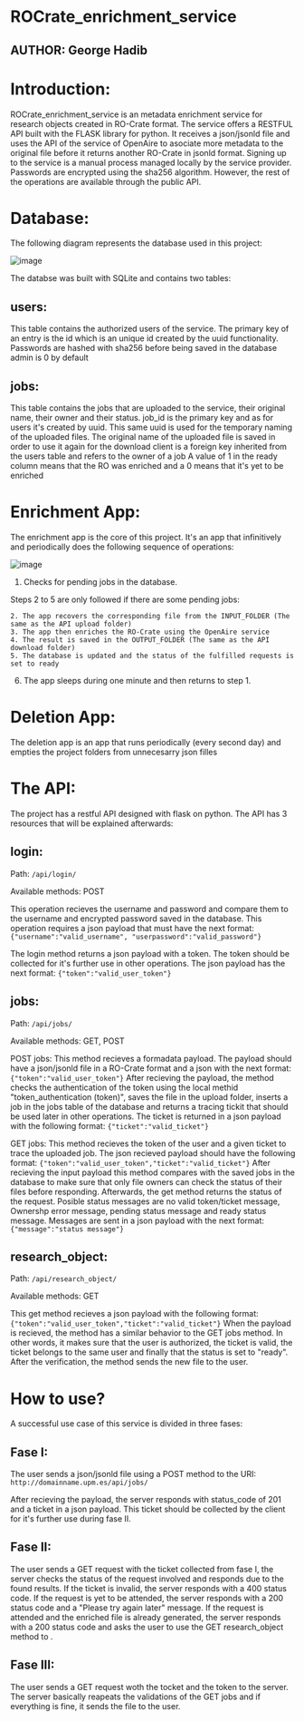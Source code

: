 # ROCrate_enrichment_service
## AUTHOR: George Hadib

# Introduction:
ROCrate_enrichment_service is an metadata enrichment service for research objects created in RO-Crate format. The service offers a RESTFUL API built with the FLASK library for python. It receives a json/jsonld file and uses the API of the service of OpenAire to asociate more metadata to the original file before it returns another RO-Crate in jsonld format. Signing up to the service is a manual process managed locally by the service provider. Passwords are encrypted using the sha256 algorithm. However, the rest of the operations are available through the public API.

# Database:
The following diagram represents the database used in this project:

![image](https://user-images.githubusercontent.com/17781274/172913965-6cac0d06-232d-4b74-9806-18e1df234d89.png)

The databse was built with SQLite and contains two tables:
## users:
This table contains the authorized users of the service. The primary key of an entry is the id which is an unique id created by the uuid functionality.
Passwords are hashed with sha256 before being saved in the database
admin is 0 by default

## jobs:
This table contains the jobs that are uploaded to the service, their original name, their owner and their status.
job_id is the primary key and as for users it's created by uuid. This same uuid is used for the temporary naming of the uploaded files.
The original name of the uploaded file is saved in order to use it again for the download
client is a foreign key inherited from the users table and refers to the owner of a job
A value of 1 in the ready column means that the RO was enriched and a 0 means that it's yet to be enriched

# Enrichment App:
The enrichment app is the core of this project. It's an app that infinitively and periodically does the following sequence of operations:

![image](https://user-images.githubusercontent.com/17781274/172907425-faf5dcce-1f43-41df-b6f3-228f088ac7a6.png)


1. Checks for pending jobs in the database.

  Steps 2 to 5 are only followed if there are some pending jobs:
  
    2. The app recovers the corresponding file from the INPUT_FOLDER (The same as the API upload folder)
    3. The app then enriches the RO-Crate using the OpenAire service
    4. The result is saved in the OUTPUT_FOLDER (The same as the API download folder)
    5. The database is updated and the status of the fulfilled requests is set to ready
 6. The app sleeps during one minute and then returns to step 1.

# Deletion App:
The deletion app is an app that runs periodically (every second day) and empties the project folders from unnecesarry json filles

# The API:
The project has a restful API designed with flask on python. The API has 3 resources that will be explained afterwards:

## login:
Path: `/api/login/`

Available methods: POST

This operation recieves the username and password and compare them to the username and encrypted password saved in the database. This operation requires a json payload that must have the next format:
`{"username":"valid_username", "userpassword":"valid_password"}`

The login method returns a json payload with a token. The token should be collected for it's further use in other operations. The json payload has the next format:
`{"token":"valid_user_token"}`

## jobs:
Path: `/api/jobs/`

Available methods: GET, POST

POST jobs:
This method recieves a formadata payload. The payload should have a json/jsonld file in a RO-Crate format and a json with the next format:
`{"token":"valid_user_token"}`
After recieving the payload, the method checks the authentication of the token using the local methid "token_authentication (token)", saves the file in the upload folder, inserts a job in the jobs table of the database and returns a tracing tickit that should be used later in other operations. The ticket is returned in a json payload with the following format:
`{"ticket":"valid_ticket"}`

GET jobs:
This method recieves the token of the user and a given ticket to trace the uploaded job. The json recieved payload should have the following format:
`{"token":"valid_user_token","ticket":"valid_ticket"}`
After recieving the input payload this method compares with the saved jobs in the database to make sure that only file owners can check the status of their files before responding. Afterwards, the get method returns the status of the request. Posible status messages are no valid token/ticket message, Ownershp error message, pending status message and ready status message. Messages are sent in a json payload with the next format:
`{"message":"status message"}`

## research_object:
Path: `/api/research_object/`

Available methods: GET

This get method recieves a json payload with the following format:
`{"token":"valid_user_token","ticket":"valid_ticket"}`
When the payload is recieved, the method has a similar behavior to the GET jobs method. In other words, it makes sure that the user is authorized, the ticket is valid, the ticket belongs to the same user and finally that the status is set to "ready". After the verification, the method sends the new file to the user.


# How to use?
A successful use case of this service is divided in three fases:

## Fase I:
The user sends a json/jsonld file using a POST method to the URI:
`http://domainname.upm.es/api/jobs/`

After recieving the payload, the server responds with status_code of 201 and a ticket in a json payload. This ticket should be collected by the client for it's further use during fase II.


## Fase II:
The user sends a GET request with the ticket collected from fase I, the server checks the status of the request involved and responds due to the found results. If the ticket is invalid, the server responds with a 400 status code. If the request is yet to be attended, the server responds with a 200 status code and a "Please try again later" message. If the request is attended and the enriched file is already generated, the server responds with a 200 status code and asks the user to use the GET research_object method to .

## Fase III:
The user sends a GET request woth the tocket and the token to the server. The server basically reapeats the validations of the GET jobs and if everything is fine, it sends the file to the user.

